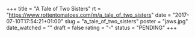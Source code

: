 +++
title = "A Tale of Two Sisters"
rt = "https://www.rottentomatoes.com/m/a_tale_of_two_sisters"
date = "2017-07-10T17:54:21+01:00"
slug = "a_tale_of_two_sisters"
poster = "jaws.jpg"
date_watched = ""
draft = false
rating = "-"
status = "PENDING"
+++